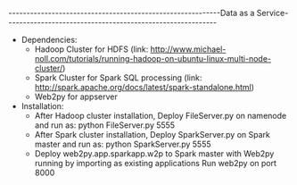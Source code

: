 -----------------------------------------------------------Data as a Service-----------------------------------------------------------
- Dependencies:
	- Hadoop Cluster for HDFS (link: http://www.michael-noll.com/tutorials/running-hadoop-on-ubuntu-linux-multi-node-cluster/)
	- Spark Cluster for Spark SQL processing (link: http://spark.apache.org/docs/latest/spark-standalone.html)
	- Web2py for appserver
- Installation:
	- After Hadoop cluster installation, Deploy FileServer.py on namenode and run as:
		python FileServer.py 5555
	- After Spark cluster installation, Deploy SparkServer.py on Spark master and run as:
		python SparkServer.py 5555
	- Deploy web2py.app.sparkapp.w2p to Spark master with Web2py running by importing as existing applications
		Run web2py on port 8000

	
